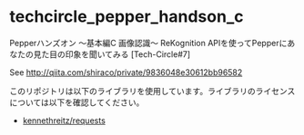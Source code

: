 # techcircle_pepper_handson_c

Pepperハンズオン ～基本編C 画像認識～ ReKognition APIを使ってPepperにあなたの見た目の印象を聞いてみる [Tech-Circle#7]

See http://qiita.com/shiraco/private/9836048e30612bb96582

このリポジトリは以下のライブラリを使用しています。ライブラリのライセンスについては以下を確認してください。

* [kennethreitz/requests](https://github.com/kennethreitz/requests)
